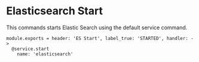 
# Elasticsearch Start

This commands starts Elastic Search using the default service command.

    module.exports = header: 'ES Start', label_true: 'STARTED', handler: ->
      @service.start
        name: 'elasticsearch'
